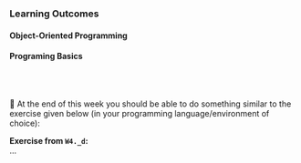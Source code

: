 ### Learning Outcomes

#### Object-Oriented Programming

<panel type="success" header="`W4.1` **Can explain objects in OOP**" expanded no-close>

  <panel type="success" header="`W4.1a` Can describe OOP at a higher level" no-close>
    <include src="../../book/oopDesign/introduction/full.md" />
  </panel>
  
  <panel type="success" header="`W4.1b` Can describe how OOP relates to the real world" no-close>
    <include src="../../book/oopDesign/objects/basic/full.md" />
  </panel>
  
  <panel type="success" header="`W4.1c` Can explain the abstraction aspect of OOP" no-close>
    <include src="../../book/oopDesign/objects/abstraction/full.md" />
  </panel>
  
  <panel type="success" header="`W4.1d` Can explain the encapsulation aspect of OOP" no-close>
    <include src="../../book/oopDesign/objects/encapsulation/full.md" />
  </panel>

</panel>

#### Programing Basics


<panel type="warning" header="`W4.2` **Can use list data structure**" expanded no-close>

  <panel type="warning" header="`W4.2a` Can define, read, and write lists" no-close>
    <include src="../../programming/lists-intro/text.md" />
  </panel>
  <panel type="warning" header="`W4.2b` Can perform operations on lists" no-close>
    <include src="../../programming/lists-workingWith/text.md" />
  </panel>
  <panel type="warning" header="`W4.2c` Can explain methods" no-close>
    <include src="../../programming/methods/text.md" />
  </panel>
  <panel type="warning" header="`W4.2d` Can use methods of list objects" no-close>
    <include src="../../programming/lists-methods/text.md" />
  </panel>

</panel>

<br><br>

:dart: At the end of this week you should be able to do something similar to the exercise given below (in your programming language/environment of choice):

<panel header=" Evidence of achieving the LO" no-close>

**Exercise from `W4._d`:**<br>
  ...<p/>
</panel>